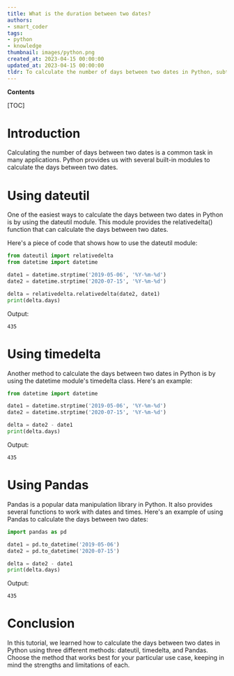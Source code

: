 ```yaml
---
title: What is the duration between two dates?
authors:
- smart_coder
tags:
- python
- knowledge
thumbnail: images/python.png
created_at: 2023-04-15 00:00:00
updated_at: 2023-04-15 00:00:00
tldr: To calculate the number of days between two dates in Python, subtract the earlier date from the later date and use the days attribute of the resulting timedelta object.
---
```


**Contents**

[TOC]

# Introduction
Calculating the number of days between two dates is a common task in many applications. Python provides us with several built-in modules to calculate the days between two dates.

# Using dateutil
One of the easiest ways to calculate the days between two dates in Python is by using the dateutil module. This module provides the relativedelta() function that can calculate the days between two dates.

Here's a piece of code that shows how to use the dateutil module:

```python
from dateutil import relativedelta
from datetime import datetime

date1 = datetime.strptime('2019-05-06', '%Y-%m-%d')
date2 = datetime.strptime('2020-07-15', '%Y-%m-%d')

delta = relativedelta.relativedelta(date2, date1)
print(delta.days)
```

Output:
```
435
```

# Using timedelta
Another method to calculate the days between two dates in Python is by using the datetime module's timedelta class. Here's an example:

```python
from datetime import datetime

date1 = datetime.strptime('2019-05-06', '%Y-%m-%d')
date2 = datetime.strptime('2020-07-15', '%Y-%m-%d')

delta = date2 - date1
print(delta.days)
```

Output:
```
435
```

# Using Pandas
Pandas is a popular data manipulation library in Python. It also provides several functions to work with dates and times. Here's an example of using Pandas to calculate the days between two dates:

```python
import pandas as pd

date1 = pd.to_datetime('2019-05-06')
date2 = pd.to_datetime('2020-07-15')

delta = date2 - date1
print(delta.days)
```

Output:
```
435
```

# Conclusion
In this tutorial, we learned how to calculate the days between two dates in Python using three different methods: dateutil, timedelta, and Pandas. Choose the method that works best for your particular use case, keeping in mind the strengths and limitations of each.
